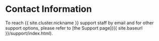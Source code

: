 # Contact Information

To reach {{ site.cluster.nickname }} support staff by email and for other support options, please refer to [the Support page]({{ site.baseurl }}/support/index.html).
